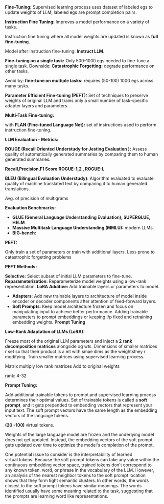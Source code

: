 
**Fine-Tuning:** Supervised learning process uses dataset of labeled egs to update weights of LLM, labeled egs are prompt completion pairs.

**Instruction Fine Tuning**: Improves a model performance on a variety of tasks.

Instruction fine tuning where all model weights are updated is known as **full fine-tuning**. 

Model after Instruction fine-tuning: **Instruct LLM**.

**Fine-tuning on a single task:** Only 500-1000 egs needed to fine-tune a single task.
Downside: **Catastrophic Forgetting:**  degrade performance on other tasks.

Avoid by:
**fine-tune on multiple tasks:** requires (50-100) 1000 egs across many tasks.

**Parameter Efficient Fine-tuning (PEFT):** Set of techniques to preserve weights of original LLM and trains only a small number of task-specific adapter layers and parameters. 

**Multi-Task Fine-tuning:**

with **FLAN (Fine-tuned Language Net):**
set of instructions used to perform instruction fine-tuning.

**LLM Evaluation - Metrics:**

**ROUGE (Recall Oriented Understudy for Jesting Evaluation ):** Assess quality of automatically generated summaries by comparing them to human generated summaries.

**Recall**,**Precision**,**F1 Score**
**ROGUE-1,2 , ROGUE-L**


**BLEU (Bilingual Evaluation Understudy):** Algorithm evaluated to evaluate quality of machine translated text by comparing it to human generated translations.

Avg. of precision of multigrams

**Evaluation Benchmarks:**

- **GLUE (General Language Understanding Evaluation), SUPERGLUE, HELM**
- **Massive Multitask Language Understanding (MMLU):** modern LLMs.
- **BIG-bench:** 

**PEFT:**

Only train a set of parameters or train with additional layers.
Less prone to catastrophic forgetting problems

**PEFT Methods:**

**Selective:** Select subset of initial LLM parameters to fine-tune.
**Reparameterization:** Reparameterize model weights using a low-rank representation. **LoRA**
**Additive:** Add trainable layers or parameters to model.
- **Adapters**: Add new trainable layers to architecture of model inside encoder or decoder components after attention of feed-forward layers.
- **Soft Prompts**: Keep model architecture frozen and focus on manipulating input to achieve better performance. Adding trainable parameters to prompt embeddings or keeping i/p fixed and retraining embedding weights. **Prompt Tuning**.

**Low-Rank Adaptation of LLMs (LoRA):**

Freeze most of the original LLM parameters and inject a **2 rank decomposition matrices** alongside og wts. Dimensions of smaller matrices r set so that their product is a mt with smae dims as the weightsthey r modifying. Train smaller matrices using supervised learning process. 

Matrix multiply low rank matrices
Add to original weights

rank: 4-32

**Prompt Tuning:**

Add additional trainable tokens to prompt and supervised learning process determines their optimal values. Set of trainable tokens is called a **soft prompt**, and it gets prepended to embedding vectors that represent your input text. The soft prompt vectors have the same length as the embedding vectors of the language tokens.

**(20 -100)** virtual tokens.

Weights of the large language model are frozen and the underlying model does not get updated. Instead, the embedding vectors of the soft prompt gets updated over time to optimize the model's completion of the prompt.

One potential issue to consider is the interpretability of learned virtual tokens. Because the soft prompt tokens can take any value within the continuous embedding vector space, trained tokens don't correspond to any known token, word, or phrase in the vocabulary of the LLM. However, an analysis of the nearest neighbor tokens to the soft prompt location shows that they form tight semantic clusters. In other words, the words closest to the soft prompt tokens have similar meanings. The words identified usually have some meaning related to the task, suggesting that the prompts are learning word like representations.



